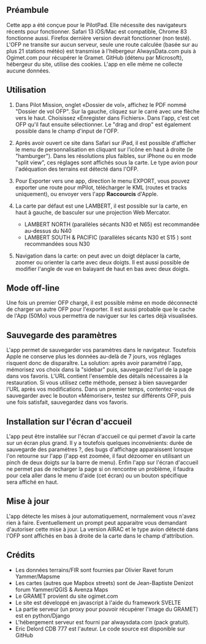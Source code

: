 ## Préambule

Cette app a été conçue pour le PilotPad. Elle nécessite des navigateurs récents pour fonctionner. Safari 13 iOS/Mac est compatible, Chrome 83 fonctionne aussi. Firefox dernière version devrait fonctionner (non testé).
L'OFP ne transite sur aucun serveur, seule une route calculée (basée sur au plus 21 stations météo) est transmise à l'hébergeur AlwaysData.com puis à Ogimet.com pour récupérer le Gramet. GitHub (détenu par Microsoft), hébergeur du site, utilise des cookies. L'app en elle même ne collecte aucune données.

## Utilisation

1. Dans Pilot Mission, onglet «Dossier de vol», affichez le PDF nommé "Dossier de vol OFP". Sur la gauche, cliquez sur le carré avec une flèche vers le haut. Choisissez «Enregister dans Fichiers». Dans l'app, c'est cet OFP qu'il faut ensuite sélectionner. Le "drag and drop" est également possible dans le champ d'input de l'OFP.

2. Après avoir ouvert ce site dans Safari sur iPad, il est possible d'afficher le menu de personnalisation en cliquant sur  l'icône en haut à droite (le "hamburger"). Dans les résolutions plus faibles, sur iPhone ou en mode "split view", ces réglages sont affichés sous la carte. Le type avion pour l'adéquation des terrains est détecté dans l'OFP.

3. Pour Exporter vers une app, direction le menu EXPORT, vous pouvez exporter une route pour mPilot, télécharger le KML (routes et tracks uniquement), ou envoyer vers l'app **Raccourcis** d'Apple.

4. La carte par défaut est une LAMBERT, il est possible sur la carte, en haut à gauche, de basculer sur une projection Web Mercator.
    - LAMBERT NORTH (parallèles sécants N30 et N65) est recommandée au-dessus du N40
    - LAMBERT SOUTH & PACIFIC (parallèles sécants N30 et S15 ) sont recommandées sous N30


5. Navigation dans la carte: on peut avec un doigt déplacer la carte, zoomer ou orienter la carte avec deux doigts. Il est aussi possible de modifier l'angle de vue en balayant de haut en bas avec deux doigts.

## Mode off-line

Une fois un premier OFP chargé, il est possible même en mode déconnecté de charger un autre OFP pour l'exporter. Il est aussi probable que le cache de l'App (50Mo) vous permettra de naviguer sur les cartes déjà visualisées.

## Sauvegarde des paramètres

L'app permet de sauvegarder vos paramètres dans le navigateur. Toutefois Apple ne conserve plus les données au-delà
de 7 jours, vos réglages risquent donc de disparaître. La solution: après avoir paramétré l'app, mémorisez vos choix dans la "sidebar" puis, sauvegardez l'url de la page dans vos favoris.
L'URL contient l'ensemble des détails nécessaires à la restauration. Si vous utilisez cette méthode, pensez à bien 
sauvegarder l'URL après vos modifications. Dans un premier temps, contentez-vous de sauvegarder avec le bouton «Mémoriser»,
testez sur différents OFP, puis une fois satisfait, sauvegardez dans vos favoris.

## Installation sur l'écran d'accueil

L'app peut être installée sur l'écran d'accueil ce qui permet d'avoir la carte sur un écran plus grand. Il y a toutefois quelques inconvénients: durée de sauvegarde des paramétres ?, des bugs d'affichage apparaissent lorsque l'on retourne sur l'app (l'app est zoomée, il faut dézoomer en utilisant un pinch de deux doigts sur la barre de menu). Enfin l'app sur l'écran d'accueil ne permet pas de recharger la page si on rencontre un problème, il faudra pour cela aller dans le menu d'aide (cet écran) ou un bouton spécifique sera affiché en haut.

## Mise à jour

L'app détecte les mises à jour automatiquement, normalement vous n'avez rien à faire. Eventuellement un prompt peut 
apparaitre vous demandant d'autoriser cette mise à jour. La version AIRAC et le type avion détecté dans l'OFP sont affichés en bas à droite de la carte dans le champ d'attribution.

## Crédits

- Les données terrains/FIR sont fournies par Olivier Ravet forum Yammer/Mapsme
- Les cartes (autres que Mapbox streets) sont de Jean-Baptiste Denizot forum Yammer/QGIS & Avenza Maps
- Le GRAMET provient du site ogimet.com
- Le site est développé en javascript à l'aide du framework SVELTE
- La partie serveur (un proxy pour pouvoir récupérer l'image du GRAMET) est en python/Django
- L'hébergement serveur est fourni par alwaysdata.com (pack gratuit).
- Eric Delord CDB 777 est l'auteur. Le code source est disponible sur GitHub
